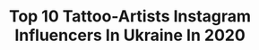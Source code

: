 ---
title: Top 10 Tattoo-Artists Instagram Influencers In Ukraine In 2020
description: >-
  Find top tattoo-artists Instagram influencers in Ukraine in 2020. Most popular hashtags: # #tattootiger #malibu #phoenix.
platform: Instagram
profiles:
  - username: "drozdovtattoo"
    fullname: >-
      Vladimir Drozdov
    location: "Ukraine"
    followers: 231344
    engagement: 581
    commentsToLikes: 0.010039
    id: ck15tc8trhdrq0i19mxgaanc9
    verified: false
    hashtags: "#malibu, #skulltattoo, #tattootiger, #tigertattoo"
  - username: "zayebala"
    fullname: >-
      твоя мечта
    location: "Ukraine"
    followers: 104622
    engagement: 530
    commentsToLikes: 0.002276
    id: ck0w56fmi24cg0i19ln7f91ud
    verified: false
    hashtags: ""
  - username: "mo.no.tattoo"
    fullname: >-
      Svetlana Ehrt
    location: "Ukraine"
    followers: 13992
    engagement: 655
    commentsToLikes: 0.013181
    id: ck5hoqv2nq26t0i11d32jr6cw
    verified: false
    hashtags: "#redflowerstattoo"
  - username: "kharlamov_d"
    fullname: >-
      Kharlamov Dima
    location: "Ukraine"
    followers: 85236
    engagement: 530
    commentsToLikes: 0.008895
    id: ck6ubpvsmb03d0j71h9269l3w
    verified: false
    hashtags: ""
  - username: "maria_shevchenkko"
    fullname: >-
      Maria Shevchenko
    location: "Ukraine"
    followers: 31666
    engagement: 289
    commentsToLikes: 0.004744
    id: ck5zr8lv2w3zh0i14zyejmp5u
    verified: false
    hashtags: "#stayhome"
  - username: "vladiliu"
    fullname: >-
      Vlada Liubchenko
    location: "Ukraine"
    followers: 50502
    engagement: 218
    commentsToLikes: 0.007430
    id: ck6u412pq12fy0j71vzqsb5kl
    verified: false
    hashtags: "#liontattoo, #cats, #meow, #singleneedle"
  - username: "lilinetkor"
    fullname: >-
      Roman Kor
    location: "Ukraine"
    followers: 17604
    engagement: 373
    commentsToLikes: 0.017605
    id: ck14lq2jevx4t0i19pm98ff60
    verified: false
    hashtags: "#lilpeep, #xxxtentaction, #xxxtentacion"
  - username: "lenakshishtan"
    fullname: >-
      kshishtovskaya.
    location: "Ukraine"
    followers: 9775
    engagement: 803
    commentsToLikes: 0.011062
    id: ckap6duv7fh930i78a98k05cd
    verified: false
    hashtags: ""
  - username: "anton.kresan"
    fullname: >-
      𝕿𝖆𝖙𝖙𝖔𝖔𝖎𝖓𝖌 𝕬𝖓𝖙𝖔𝖓 𝕶𝖗𝖊𝖘𝖆𝖓
    location: "Ukraine"
    followers: 8719
    engagement: 500
    commentsToLikes: 0.029384
    id: ck55mbzib3mkd0i11davw7crj
    verified: false
    hashtags: "#paristattoo, #telavivtattoo"
  - username: "tetimalik.tattoo"
    fullname: >-
      Teti Malik
    location: "Ukraine"
    followers: 20910
    engagement: 290
    commentsToLikes: 0.030464
    id: ckaoucgz8zowd0i789lxto15y
    verified: false
    hashtags: "#tattooprints, #collaboration, #yellowflowers, #artnouveau"
---